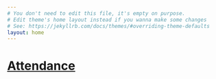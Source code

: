 ```yaml
---
# You don't need to edit this file, it's empty on purpose.
# Edit theme's home layout instead if you wanna make some changes
# See: https://jekyllrb.com/docs/themes/#overriding-theme-defaults
layout: home
---
```


# [Attendance](https://goo.gl/forms/Ls2zJdqSKTRJKG1Q2)